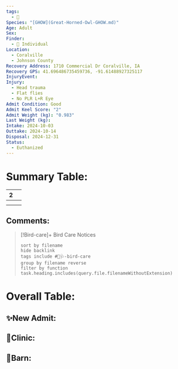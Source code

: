 ```yaml
---
tags:
  - 🦅
Species: "[GHOW](Great-Horned-Owl-GHOW.md)"
Age: Adult
Sex: 
Finder:
  - 🧑 Individual
Location:
  - Coralville
  - Johnson County
Recovery Address: 1710 Commercial Dr Coralville, IA
Recovery GPS: 41.696486735459736, -91.61488927325117
InjuryEvent: 
Injury:
  - Head trauma
  - Flat flies
  - No PLR L+R Eye
Admit Condition: Good
Admit Keel Score: "2"
Admit Weight (kg): "0.983"
Last Weight (kg): 
Intake: 2024-10-03
Outtake: 2024-10-14
Disposal: 2024-12-31
Status:
  - Euthanized
---
```


# Summary Table:

<div><table class="dataview table-view-table"><thead class="table-view-thead"><tr class="table-view-tr-header"><th class="table-view-th"><span></span><span class="dataview small-text">2</span></th><th class="table-view-th"><span></span></th></tr></thead><tbody class="table-view-tbody"><tr><td><span></span></td><td><span></span></td></tr><tr><td><span></span></td><td><span></span></td></tr></tbody></table></div>

## Comments:

> [!Bird-care]+ Bird Care Notices
>   ```tasks 
>   sort by filename
>   hide backlink
>   tags include #🦅🩺-bird-care 
>   group by filename reverse
>   filter by function task.heading.includes(query.file.filenameWithoutExtension)
>   ```

# Overall Table:

## ✨New Admit:



## 🏥Clinic:



## 🏡Barn:


